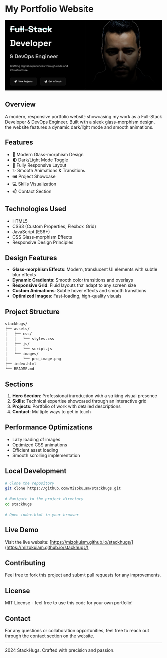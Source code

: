 # My Portfolio Website

![Portfolio Preview](assets/images/hero-preview.png)

## Overview

A modern, responsive portfolio website showcasing my work as a Full-Stack Developer & DevOps Engineer. Built with a sleek glass-morphism design, the website features a dynamic dark/light mode and smooth animations.

## Features

- 🎨 Modern Glass-morphism Design
- 🌓 Dark/Light Mode Toggle
- 📱 Fully Responsive Layout
- ✨ Smooth Animations & Transitions
- 🖼️ Project Showcase
- 💻 Skills Visualization
- 📫 Contact Section

## Technologies Used

- HTML5
- CSS3 (Custom Properties, Flexbox, Grid)
- JavaScript (ES6+)
- CSS Glass-morphism Effects
- Responsive Design Principles

## Design Features

- **Glass-morphism Effects**: Modern, translucent UI elements with subtle blur effects
- **Dynamic Gradients**: Smooth color transitions and overlays
- **Responsive Grid**: Fluid layouts that adapt to any screen size
- **Custom Animations**: Subtle hover effects and smooth transitions
- **Optimized Images**: Fast-loading, high-quality visuals

## Project Structure

```
stackhugs/
├── assets/
│   ├── css/
│   │   └── styles.css
│   ├── js/
│   │   └── script.js
│   └── images/
│       └── pro_image.png
├── index.html
└── README.md
```

## Sections

1. **Hero Section**: Professional introduction with a striking visual presence
2. **Skills**: Technical expertise showcased through an interactive grid
3. **Projects**: Portfolio of work with detailed descriptions
4. **Contact**: Multiple ways to get in touch

## Performance Optimizations

- Lazy loading of images
- Optimized CSS animations
- Efficient asset loading
- Smooth scrolling implementation

## Local Development

```bash
# Clone the repository
git clone https://github.com/Mizokuiam/stackhugs.git

# Navigate to the project directory
cd stackhugs

# Open index.html in your browser
```

## Live Demo

Visit the live website: [https://mizokuiam.github.io/stackhugs/](https://mizokuiam.github.io/stackhugs/)

## Contributing

Feel free to fork this project and submit pull requests for any improvements.

## License

MIT License - feel free to use this code for your own portfolio!

## Contact

For any questions or collaboration opportunities, feel free to reach out through the contact section on the website.

---
 2024 StackHugs. Crafted with precision and passion.
